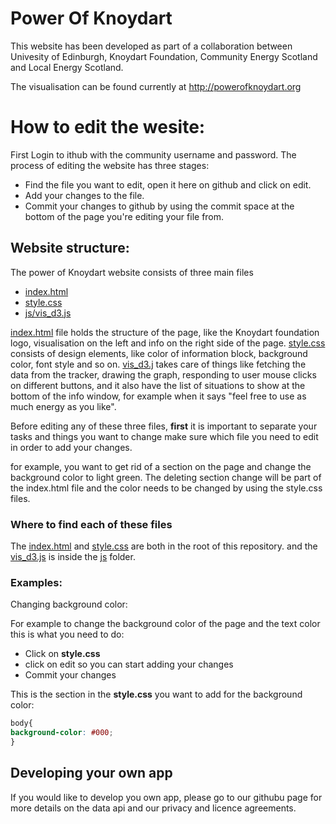 Power Of Knoydart
===============
This website has been developed as part of a collaboration between Univesity of Edinburgh, Knoydart Foundation, Community Energy Scotland and Local Energy Scotland.

The visualisation can be found currently at
http://powerofknoydart.org

# How to edit the wesite:

First Login to ithub with the community username and password.
The process of editing the website has three stages:
- Find the file you want to edit, open it here on github and click on edit.
- Add your changes to the file.
- Commit your changes to github by using the commit space at the bottom of the page you're editing your file from.


## Website structure:

The power of Knoydart website consists of three main files
  
- [index.html](https://github.com/Mehrpouya/PowerOfKnoydart/edit/master/index.html)
- [style.css](https://github.com/Mehrpouya/PowerOfKnoydart/edit/master/style.css)
- [js/vis_d3.js](https://github.com/Mehrpouya/PowerOfKnoydart/edit/master/js/vis_d3.js)

[index.html](https://github.com/Mehrpouya/PowerOfKnoydart/edit/master/index.html) file holds the structure of the page, like the Knoydart foundation logo, visualisation on the left and info on the right side of the page.
[style.css](https://github.com/Mehrpouya/PowerOfKnoydart/edit/master/style.css) consists of design elements, like color of information block, background color, font style and so on.
[vis_d3.j](https://github.com/Mehrpouya/PowerOfKnoydart/edit/master/js/vis_d3.js) takes care of things like fetching the data from the tracker, drawing the graph, responding to user mouse clicks on different buttons, and it also have the list of situations to show at the bottom of the info window, for example when it says "feel free to use as much energy as you like". 

Before editing any of these three files, **first** it is important to separate your tasks and things you want to change make sure which file you need to edit in order to add your changes.

for example, you want to get rid of a section on the page and change the background color to light green. The deleting section change will be part of the index.html file and the color needs to be changed by using the style.css files.

### Where to find each of these files

The [index.html](https://github.com/Mehrpouya/PowerOfKnoydart/edit/master/index.html) and [style.css](https://github.com/Mehrpouya/PowerOfKnoydart/edit/master/style.css) are both in the root of this repository. and the [vis_d3.js](https://github.com/Mehrpouya/PowerOfKnoydart/edit/master/js/vis_d3.js) is inside the [js](https://github.com/Mehrpouya/PowerOfKnoydart/tree/master/js) folder.

### Examples:
Changing background color:

For example to change the background color of the page and the text color this is what you need to do:

- Click on **style.css**
- click on edit so you can start adding your changes 
- Commit your changes

This is the section in the **style.css** you want to add for the background color:

``` css
body{
background-color: #000;
}
```

## Developing your own app

If you would like to develop you own app, please go to our githubu page for more details on the data api and our privacy and licence agreements.



